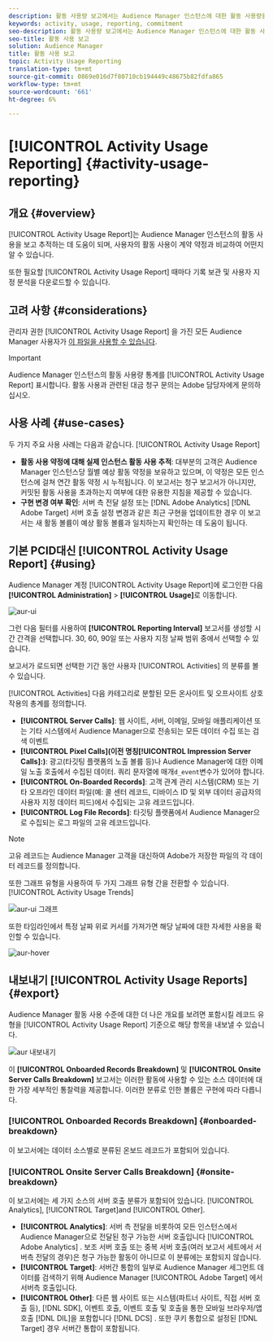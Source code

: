 ```yaml
---
description: 활동 사용량 보고에서는 Audience Manager 인스턴스에 대한 활동 사용량을 보고 추적하는 데 도움이 되므로 실제 사용을 계약 약정에 비교할 수 있습니다.
keywords: activity, usage, reporting, commitment
seo-description: 활동 사용량 보고에서는 Audience Manager 인스턴스에 대한 활동 사용량을 보고 추적하는 데 도움이 되므로 실제 사용을 계약 약정에 비교할 수 있습니다.
seo-title: 활동 사용 보고
solution: Audience Manager
title: 활동 사용 보고
topic: Activity Usage Reporting
translation-type: tm+mt
source-git-commit: 0869e016d7f80710cb194449c48675b82fdfa865
workflow-type: tm+mt
source-wordcount: '661'
ht-degree: 6%

---
```



# [!UICONTROL Activity Usage Reporting] {#activity-usage-reporting}

## 개요 {#overview}

[!UICONTROL Activity Usage Report]는 Audience Manager 인스턴스의 활동 사용을 보고 추적하는 데 도움이 되며, 사용자의 활동 사용이 계약 약정과 비교하여 어떤지 알 수 있습니다.

또한 필요할 [!UICONTROL Activity Usage Report] 때마다 기록 보관 및 사용자 지정 분석을 다운로드할 수 있습니다.

## 고려 사항 {#considerations}

관리자 권한 [!UICONTROL Activity Usage Report] 을 가진 모든 Audience Manager 사용자가 [이 파일을 사용할 수 있습니다](edit-account-settings.md).

>[!IMPORTANT]
>
>Audience Manager 인스턴스의 활동 사용량 통계를 [!UICONTROL Activity Usage Report] 표시합니다. 활동 사용과 관련된 대금 청구 문의는 Adobe 담당자에게 문의하십시오.

## 사용 사례 {#use-cases}

두 가지 주요 사용 사례는 다음과 같습니다. [!UICONTROL Activity Usage Report]

* **활동 사용 약정에 대해 실제 인스턴스 활동 사용 추적**: 대부분의 고객은 Audience Manager 인스턴스당 월별 예상 활동 약정을 보유하고 있으며, 이 약정은 모든 인스턴스에 걸쳐 연간 활동 약정 시 누적됩니다. 이 보고서는 청구 보고서가 아니지만, 커밋된 활동 사용을 초과하는지 여부에 대한 유용한 지침을 제공할 수 있습니다.
* **구현 변경 여부 확인**: 서버 측 전달 설정 또는 [!DNL Adobe Analytics] [!DNL Adobe Target] 서버 호출 설정 변경과 같은 최근 구현을 업데이트한 경우 이 보고서는 새 활동 볼륨이 예상 활동 볼륨과 일치하는지 확인하는 데 도움이 됩니다.

## 기본 PCID대신 [!UICONTROL Activity Usage Report] {#using}

Audience Manager 계정 [!UICONTROL Activity Usage Report]에 로그인한 다음 **[!UICONTROL Administration]** > **[!UICONTROL Usage]**&#x200B;로 이동합니다.

![aur-ui](assets/aur-ui.png)

그런 다음 필터를 사용하여 **[!UICONTROL Reporting Interval]** 보고서를 생성할 시간 간격을 선택합니다. 30, 60, 90일 또는 사용자 지정 날짜 범위 중에서 선택할 수 있습니다.

보고서가 로드되면 선택한 기간 동안 사용자 [!UICONTROL Activities] 의 분류를 볼 수 있습니다.

[!UICONTROL Activities] 다음 카테고리로 분할된 모든 온사이트 및 오프사이트 상호 작용의 총계를 정의합니다.

* **[!UICONTROL Server Calls]**: 웹 사이트, 서버, 이메일, 모바일 애플리케이션 또는 기타 시스템에서 Audience Manager으로 전송되는 모든 데이터 수집 또는 검색 이벤트
* **[!UICONTROL Pixel Calls](이전 명칭[!UICONTROL Impression Server Calls]:)**: 광고(타깃팅 플랫폼의 노출 볼륨 등)나 Audience Manager에 대한 이메일 노출 호출에서 수집된 데이터. 쿼리 문자열에 매개`d_event`변수가 있어야 합니다.
* **[!UICONTROL On-Boarded Records]**: 고객 관계 관리 시스템(CRM) 또는 기타 오프라인 데이터 파일(예: 콜 센터 레코드, 디바이스 ID 및 외부 데이터 공급자의 사용자 지정 데이터 피드)에서 수집되는 고유 레코드입니다.
* **[!UICONTROL Log File Records]**: 타깃팅 플랫폼에서 Audience Manager으로 수집되는 로그 파일의 고유 레코드입니다.

>[!NOTE]
>
>고유 레코드는 Audience Manager 고객을 대신하여 Adobe가 저장한 파일의 각 데이터 레코드를 정의합니다.

또한 그래프 유형을 사용하여 두 가지 그래프 유형 간을 전환할 수 있습니다. [!UICONTROL Activity Usage Trends]

![aur-ui 그래프](assets/aur-ui-graphs.png)

또한 타임라인에서 특정 날짜 위로 커서를 가져가면 해당 날짜에 대한 자세한 사용을 확인할 수 있습니다.

![aur-hover](assets/aur-hover.png)

## 내보내기 [!UICONTROL Activity Usage Reports] {#export}

Audience Manager 활동 사용 수준에 대한 더 나은 개요를 보려면 포함시킬 레코드 유형을 [!UICONTROL Activity Usage Report] 기준으로 해당 항목을 내보낼 수 있습니다.

![aur 내보내기](assets/aur-export.png)

이 **[!UICONTROL Onboarded Records Breakdown]** 및 **[!UICONTROL Onsite Server Calls Breakdown]** 보고서는 이러한 활동에 사용할 수 있는 소스 데이터에 대한 가장 세부적인 통찰력을 제공합니다. 이러한 분류로 인한 볼륨은 구현에 따라 다릅니다.

### [!UICONTROL Onboarded Records Breakdown] {#onboarded-breakdown}

이 보고서에는 데이터 소스별로 분류된 온보드 레코드가 포함되어 있습니다.

### [!UICONTROL Onsite Server Calls Breakdown] {#onsite-breakdown}

이 보고서에는 세 가지 소스의 서버 호출 분류가 포함되어 있습니다. [!UICONTROL Analytics], [!UICONTROL Target]and [!UICONTROL Other].

* **[!UICONTROL Analytics]**: 서버 측 전달을 비롯하여 모든 인스턴스에서 Audience Manager으로 전달된 청구 가능한 서버 호출입니다 [!UICONTROL Adobe Analytics] . 보조 서버 호출 또는 중복 서버 호출(여러 보고서 세트에서 서버측 전달의 경우)은 청구 가능한 활동이 아니므로 이 분류에는 포함되지 않습니다.
* **[!UICONTROL Target]**: 서버간 통합의 일부로 Audience Manager 세그먼트 데이터를 검색하기 위해 Audience Manager [!UICONTROL Adobe Target] 에서 서버측 호출입니다.
* **[!UICONTROL Other]**: 다른 웹 사이트 또는 시스템(파트너 사이트, 직접 서버 호출 등), [!DNL SDK], 이벤트 호출, 이벤트 호출 및 호출을 통한 모바일 브라우저/앱 호출 [!DNL DIL]을 포함합니다 [!DNL DCS] . 또한 쿠키 통합으로 설정된 [!DNL Target] 경우 서버간 통합이 포함됩니다.

